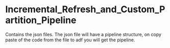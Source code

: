 # Incremental_Refresh_and_Custom_Partition_Pipeline
Contains the json files. The json file will have a pipeline structure, on copy paste of the code from the file to adf you will get the pipeline.
